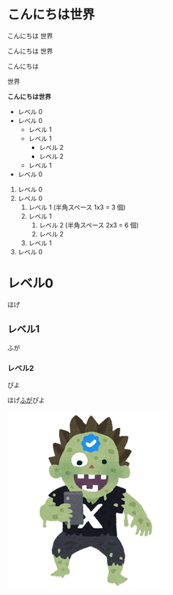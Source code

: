 # こんにちは世界

こんにちは
世界

こんにちは
世界

こんにちは

世界

**こんにちは世界**

- レベル 0
- レベル 0
  - レベル 1
  - レベル 1
    - レベル 2
    - レベル 2
  - レベル 1
- レベル 0

 1. レベル 0
1. レベル 0
   1. レベル 1 (半角スペース 1x3 = 3 個)
   1. レベル 1
      1. レベル 2 (半角スペース 2x3 = 6 個)
      1. レベル 2
   1. レベル 1
1. レベル 0

 # レベル0

ほげ

## レベル1

ふが

### レベル2

ぴよ

ほげ[ふが](https://yuuki21064.github.io/pages)ぴよ

![ほげ](hoge.png)

